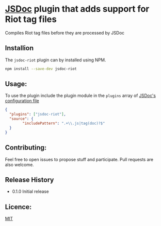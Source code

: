 # [JSDoc](http://usejsdoc.org/) plugin that adds support for Riot tag files

Compiles Riot tag files before they are processed by JSDoc

## Installion

The ``` jsdoc-riot ``` plugin can by installed using NPM.

```bash
npm install --save-dev jsdoc-riot
```

## Usage:

To use the plugin include the plugin module in the ``` plugins ``` array of [JSDoc's configuration file](http://usejsdoc.org/about-configuring-jsdoc.html)

```json
{
  "plugins": ["jsdoc-riot"],
  "source": {
        "includePattern": ".+\\.js|tag(doc)?$"
  }
}
```

## Contributing:

Feel free to open issues to propose stuff and participate. Pull requests are also welcome.

## Release History

* 0.1.0 Initial release

## Licence:

[MIT](http://en.wikipedia.org/wiki/MIT_License)
